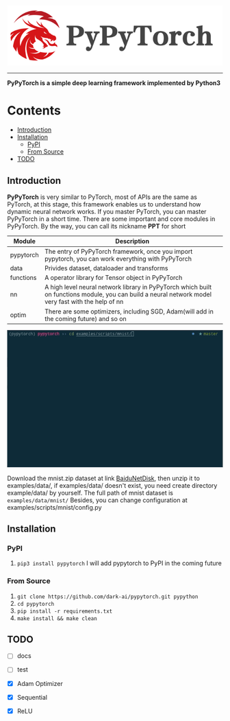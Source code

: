 ![PyPyTorch-Logo](./assets/imgs/pypytorch-logo.png)

---

**PyPyTorch is a simple deep learning framework implemented by Python3**

# Contents

* [Introduction](#introduction)
* [Installation](#installation)
  * [PyPI](#pypi)
  * [From Source](#from-source)
* [TODO](#todo)


## Introduction

**PyPyTorch** is very similar to PyTorch, most of APIs are the same as PyTorch, at this stage, this framework enables us to understand how dynamic neural network works. If you master PyTorch, you can master PyPyTorch in a short time. There are some important and core modules in PyPyTorch. By the way, you can call its nickname **PPT** for short

| Module    | Description                                                  |
| --------- | ------------------------------------------------------------ |
| pypytorch | The entry of PyPyTorch framework, once you import pypytorch, you can work everything with PyPyTorch |
| data      | Privides dataset, dataloader and transforms                  |
| functions | A operator library for Tensor object in PyPyTorch            |
| nn        | A high level neural network library in PyPyTorch which built on functions module, you can build a neural network model very fast with the help of nn |
| optim     | There are some optimizers, including SGD, Adam(will add in the coming future) and so on |

![pypytorch-run-mnist](./assets/gifs/pypytorch-run-mnist.gif)

Download the mnist.zip dataset at link [BaiduNetDisk](https://pan.baidu.com/s/1bfUBrjVqkHuunh4IsYW9EQ), then unzip it to examples/data/, if examples/data/ doesn't exist, you need create directory example/data/ by yourself. The full path of mnist dataset is `examples/data/mnist/` Besides, you can change configuration at examples/scripts/mnist/config.py

## Installation

### PyPI

1. `pip3 install pypytorch` I will add pypytorch to PyPI in the coming future

### From Source

1. `git clone https://github.com/dark-ai/pypytorch.git pypython`
2. `cd pypytorch`
3. `pip install -r requirements.txt`
4. `make install && make clean`



## TODO

+ [ ] docs
+ [ ] test
+ [x] Adam Optimizer
+ [x] Sequential
+ [x] ReLU

